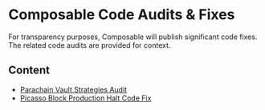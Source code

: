 # Composable Code Audits & Fixes

For transparency purposes, Composable will publish significant code fixes. The related code audits are provided for context.

## Content

- [Parachain Vault Strategies Audit](./parachain-vault-strategies/README.md)
- [Picasso Block Production Halt Code Fix](./picasso-block-production-hault-code-fix/README.md)